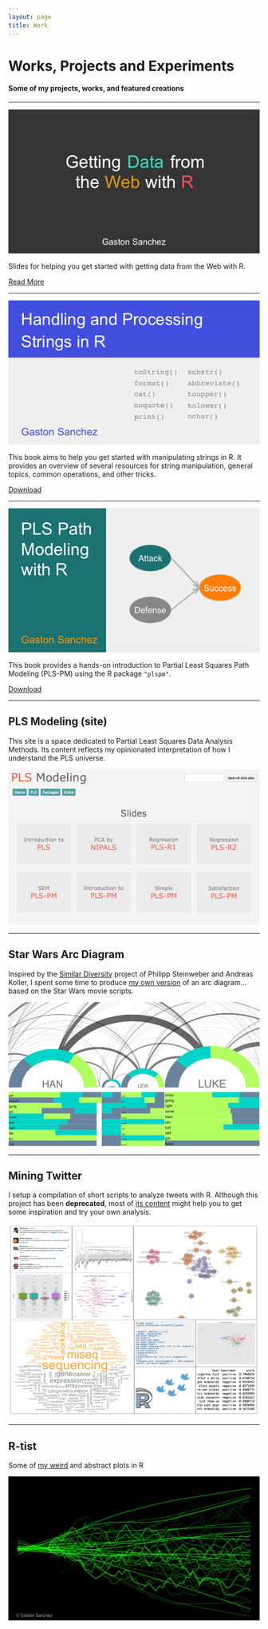 ```yaml
---
layout: page
title: Work
---
```


# Works, Projects and Experiments

#### Some of my projects, works, and featured creations

<hr/>

<a href="/work/webdata"><img class="centered" src="/images/website/webdata_cover.png"/></a>
<p>
 Slides for helping you get started with getting data from the Web with R. &nbsp;&nbsp;
</p>
<p>
 <a class="redbutton" href="/work/webdata">Read More</a>
</p>
<hr/>


<a href="/Handling_and_Processing_Strings_in_R.pdf"><img class="centered" src="/images/website/strings_book_cover.png"/></a>
<p>
 This book aims to help you get started with manipulating strings in R. It provides an 
 overview of several resources for string manipulation, general topics, 
 common operations, and other tricks. &nbsp;&nbsp;
</p>
<p>
 <a class="redbutton" href="/Handling_and_Processing_Strings_in_R.pdf">Download</a>
</p>
<hr/>


<a href="/PLS_Path_Modeling_with_R.pdf">
<img class="centered" src="/images/website/plspm_book_cover.png"/></a>
<p>
 This book provides a hands-on introduction to Partial Least Squares Path Modeling (PLS-PM) 
 using the R package <code>"plspm"</code>. &nbsp;&nbsp;
</p>
<p>
 <a class="redbutton" href="/PLS_Path_Modeling_with_R.pdf">Download</a>
</p>
<hr/>


<h2>PLS Modeling (site)</h2>
<p>
 This site is a space dedicated to Partial Least Squares Data Analysis Methods. Its content 
 reflects my opinionated interpretation of how I understand the PLS universe. &nbsp;&nbsp;
</p>
<a href="http://www.plsmodeling.com/">
<img class="centered" src="/images/website/plsmodeling.png"/></a>
<hr>


<h2>Star Wars Arc Diagram</h2>
<p>
 Inspired by the <a href="http://similardiversity.net" target="_blank" title="similar diversity">Similar Diversity</a> 
 project of Philipp Steinweber and Andreas Koller, I spent some time to produce 
 <a href="starwars">my own version</a> of an arc diagram... based on the Star Wars movie scripts.
</p>
<a href="starwars"><img class="centered" src="/images/website/starwars_arcdiagram.png"/></a>
<hr>


<h2>Mining Twitter</h2>
<p>
 I setup a compilation of short scripts to analyze tweets with R. Although this project 
 has been <b>deprecated</b>, most of <a href="https://sites.google.com/site/miningtwitter/" target="_blank">its content</a> 
 might help you to get some inspiration and try your own analysis. 
</p>
<a href="https://sites.google.com/site/miningtwitter/" target="_blank">
<img class="centered" src="/images/website/twitter_mining.png"/></a>
<hr>


<h2>R-tist</h2>
<p>
 Some of <a href="/work/rtist">my weird</a> and abstract plots in R
</p>
<a href="/work/rtist/"><img src="/images/rtist/green_bolts.png"/></a>

